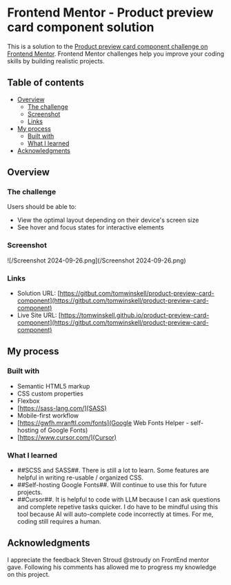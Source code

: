 # Frontend Mentor - Product preview card component solution

This is a solution to the [Product preview card component challenge on Frontend Mentor](https://www.frontendmentor.io/challenges/product-preview-card-component-GO7UmttRfa). Frontend Mentor challenges help you improve your coding skills by building realistic projects.

## Table of contents

- [Overview](#overview)
  - [The challenge](#the-challenge)
  - [Screenshot](#screenshot)
  - [Links](#links)
- [My process](#my-process)
  - [Built with](#built-with)
  - [What I learned](#what-i-learned)
- [Acknowledgments](#acknowledgments)

## Overview

### The challenge

Users should be able to:

- View the optimal layout depending on their device's screen size
- See hover and focus states for interactive elements

### Screenshot

![/Screenshot 2024-09-26.png](/Screenshot 2024-09-26.png)

### Links

- Solution URL: [https://gitbut.com/tomwinskell/product-preview-card-component](https://gitbut.com/tomwinskell/product-preview-card-component)
- Live Site URL: [https://tomwinskell.github.io/product-preview-card-component](https://gitbut.com/tomwinskell/product-preview-card-component)

## My process

### Built with

- Semantic HTML5 markup
- CSS custom properties
- Flexbox
- [https://sass-lang.com/](SASS)
- Mobile-first workflow
- [https://gwfh.mranftl.com/fonts](Google Web Fonts Helper - self-hosting of Google Fonts)
- [https://www.cursor.com/](Cursor)

### What I learned

- ##SCSS and SASS##. There is still a lot to learn. Some features are helpful in writing re-usable / organized CSS.
- ##Self-hosting Google Fonts##. Will continue to use this for future projects.
- ##Cursor##. It is helpful to code with LLM because I can ask questions and complete repetive tasks quicker. I do have to be mindful using this tool because AI will auto-complete code incorrectly at times. For me, coding still requires a human.

## Acknowledgments

I appreciate the feedback Steven Stroud @stroudy on FrontEnd mentor gave. Following his comments has allowed me to progress my knowledge on this project.
